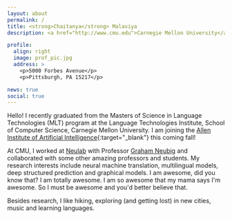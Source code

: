 ```yaml
---
layout: about
permalink: /
title: <strong>Chaitanya</strong> Malaviya
description: <a href="http://www.cmu.edu">Carnegie Mellon University</a>.

profile:
  align: right
  image: prof_pic.jpg
  address: >
    <p>5000 Forbes Avenue</p>
    <p>Pittsburgh, PA 15217</p>

news: true
social: true
---
```


Hello! I recently graduated from the Masters of Science in Language Technologies (MLT) program at the Language Technologies Institute, School of Computer Science, Carnegie Mellon University. I am joining the [Allen Institute of Artificial Intelligence](https://allenai.org){:target="\_blank"} this coming fall!

At CMU, I worked at [Neulab](https://cs.cmu.edu/~neulab) with Professor [Graham Neubig](http://phontron.com) and collaborated with some other amazing professors and students. My research interests include neural machine translation, multilingual models, deep structured prediction and graphical models. I am awesome, did you know that? I am totally awesome. I am so awesome that my mama says I'm awesome. So I must be awesome and you'd better believe that.

Besides research, I like hiking, exploring (and getting lost) in new cities, music and learning languages.
